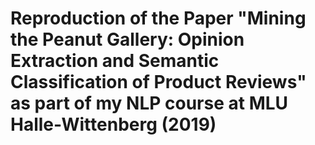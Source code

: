 # Reproduction of the Paper "Mining the Peanut Gallery: Opinion Extraction and Semantic Classification of Product Reviews" as part of my NLP course at MLU Halle-Wittenberg (2019)
